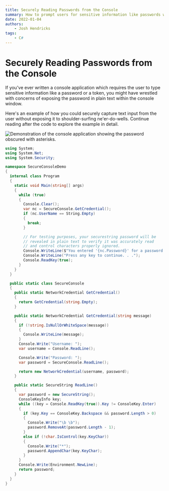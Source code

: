 ```yaml
---
title: Securely Reading Passwords from the Console
summary: How to prompt users for sensitive information like passwords without displaying the characters.
date: 2022-01-04
authors:
    - Josh Hendricks
tags:
    - C#
---
```


# Securely Reading Passwords from the Console

If you've ever written a console application which requires the user to type sensitive information like a password or a token, you might have wrestled with concerns of exposing the password in plain text within the console window.

Here's an example of how you could securely capture text input from the user without exposing it to shoulder-surfing ne'er-do-wells. Continue reading after the code to explore the example in detail.

![Demonstration of the console application showing the password obscured with asterisks.](/assets/images/SecureConsoleDemo.gif)

```csharp
using System;
using System.Net;
using System.Security;

namespace SecureConsoleDemo
{
  internal class Program
  {
    static void Main(string[] args)
    {
      while (true)
      {
        Console.Clear();
        var nc = SecureConsole.GetCredential();
        if (nc.UserName == String.Empty)
        {
          break;
        }

        // For testing purposes, your securestring password will be
        // revealed in plain text to verify it was accurately read
        // and control characters properly ignored.
        Console.WriteLine($"You entered '{nc.Password}' for a password.");
        Console.WriteLine("Press any key to continue. . .");
        Console.ReadKey(true);
      }
    }
  }

  public static class SecureConsole
  {
    public static NetworkCredential GetCredential()
    {
      return GetCredential(string.Empty);
    }

    public static NetworkCredential GetCredential(string message)
    {
      if (!string.IsNullOrWhiteSpace(message))
      {
        Console.WriteLine(message);
      }
      Console.Write("Username: ");
      var username = Console.ReadLine();

      Console.Write("Password: ");
      var password = SecureConsole.ReadLine();

      return new NetworkCredential(username, password);
    }

    public static SecureString ReadLine()
    {
      var password = new SecureString();
      ConsoleKeyInfo key;
      while ((key = Console.ReadKey(true)).Key != ConsoleKey.Enter)
      {
        if (key.Key == ConsoleKey.Backspace && password.Length > 0)
        {
          Console.Write("\b \b");
          password.RemoveAt(password.Length - 1);
        }
        else if (!char.IsControl(key.KeyChar))
        {
          Console.Write("*");
          password.AppendChar(key.KeyChar);
        }
      }
      Console.Write(Environment.NewLine);
      return password;
    }
  }
}
```
